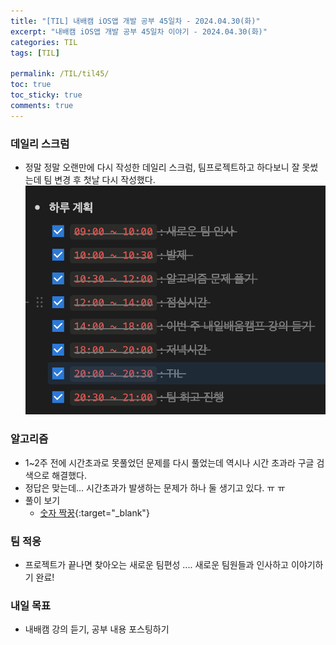 ```yaml
---
title: "[TIL] 내배캠 iOS앱 개발 공부 45일차 - 2024.04.30(화)"
excerpt: "내배캠 iOS앱 개발 공부 45일차 이야기 - 2024.04.30(화)"
categories: TIL
tags: [TIL]

permalink: /TIL/til45/
toc: true            
toc_sticky: true     
comments: true       
---
```


### 데일리 스크럼  
- 정말 정말 오랜만에 다시 작성한 데일리 스크럼, 팀프로젝트하고 하다보니 잘 못썼는데 팀 변경 후 첫날 다시 작성했다.  
![](/assets/images/categories/til/2024-04-30-til45.png)

### 알고리즘
- 1~2주 전에 시간초과로 못풀었던 문제를 다시 풀었는데 역시나 시간 초과라 구글 검색으로 해결했다. 
- 정답은 맞는데... 시간초과가 발생하는 문제가 하나 둘 생기고 있다. ㅠ ㅠ 
- 풀이 보기
    - [숫자 짝꿍](https://limlogging.github.io/algorithm/%EC%88%AB%EC%9E%90%EC%A7%9D%EA%BF%8D/){:target="_blank"}

### 팀 적응 
- 프로젝트가 끝나면 찾아오는 새로운 팀편성 .... 새로운 팀원들과 인사하고 이야기하기 완료! 
    
### 내일 목표 
- 내배캠 강의 듣기, 공부 내용 포스팅하기 
